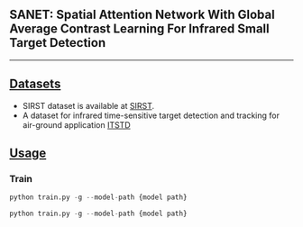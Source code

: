 ## SANET: Spatial Attention Network With Global Average Contrast Learning For Infrared Small Target Detection
---

## [Datasets](#Spatial-Attention-Network-With-Global-Average-Contrast-Learning)
- SIRST dataset is available at [SIRST](https://github.com/YimianDai/sirst).
- A dataset for infrared time-sensitive target detection and tracking for air-ground application [ITSTD](https://www.scidb.cn/en/detail?dataSetId=de971a1898774dc5921b68793817916e&dataSetType=journal)

## [Usage](#Spatial-Attention-Network-With-Global-Average-Contrast-Learning)

### Train
```python
python train.py -g --model-path {model path}
```


```python
python train.py -g --model-path {model path}
```


